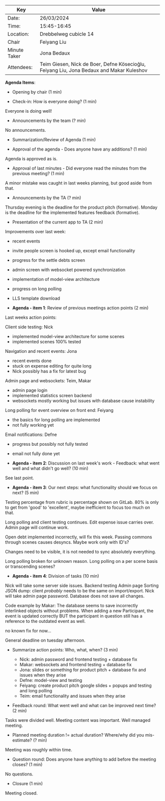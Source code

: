 | Key          | Value                                                                                    |
|--------------|------------------------------------------------------------------------------------------|
| Date:        | 26/03/2024                                                                               |
| Time:        | 15:45-16:45                                                                              |
| Location:    | Drebbelweg cubicle 14                                                                    |
| Chair        | Feiyang Liu                                                                              |
| Minute Taker | Jona Bedaux                                                                             |
| Attendees:   | Teim Giesen, Nick de Boer, Defne Kösecioğlu, Feiyang Liu, Jona Bedaux and Makar Kuleshov |

**Agenda Items**:

- Opening by chair (1 min)

- Check-in: How is everyone doing? (1 min)

Everyone is doing well!

- Announcements by the team (? min)

No announcements.

- Summarization/Review of Agenda (1 min)

- Approval of the agenda - Does anyone have any additions? (1 min)

Agenda is approved as is.

- Approval of last minutes - Did everyone read the minutes from the previous meeting? (1 min)

A minor mistake was caught in last weeks planning, but good aside from that.

- Announcements by the TA (? min)

Thursday evening is the deadline for the product pitch (formative).
Monday is the deadline for the implemented features feedback (formative).

- Presentation of the current app to TA  (2 min)

Improvements over last week:
- recent events
- invite people screen is hooked up, except email functionality
- progress for the settle debts screen
- admin screen with websocket powered synchronization
- implementation of model-view architecture
- progress on long polling
- LLS template download


- **Agenda - item 1**: Review of previous meetings action points (2 min)

Last weeks action points:

Client side testing: Nick
- implemented model-view architecture for some scenes
- implemented scenes 100% tested

Navigation and recent events: Jona
- recent events done
- stuck on expense editing for quite long
- Nick possibly has a fix for latest bug

Admin page and websockets: Teim, Makar
- admin page login
- implemented statistics screen backend
- websockets mostly working but issues with database cause instability

Long polling for event overview on front end: Feiyang
- the basics for long polling are implemented
- not fully working yet

Email notifications: Defne
- progress but possibly not fully tested
- email not fully done yet


- **Agenda - item 2**: Discussion on last week's work - Feedback: what went well and what didn't go well? (10 min)

See last point.

- **Agenda - item 3**: Our next steps: what functionality should we focus on next? (5 min)

Testing percentage from rubric is percentage shown on GitLab.
80% is only to get from 'good' to 'excellent', maybe inefficient to focus too much on that.

Long polling and client testing continues.
Edit expense issue carries over.
Admin page will continue work.

Open debt implemented incorrectly, will fix this week.
Passing commons through scenes causes desyncs. Maybe work only with ID's?

Changes need to be visible, it is not needed to sync absolutely everything.

Long polling broken for unknown reason.
Long polling on a per scene basis or transcending scenes?

- **Agenda - item 4**: Division of tasks (10 min)

Nick will take some server side issues.
Backend testing
Admin page
Sorting
JSON dump: client _probably_ needs to be the same on import/export.
Nick will take admin page password.
Database does not save all changes.

Code example by Makar:
The database seems to save incorrectly interlinked objects without problems.
When adding a new Participant, the event is updated correctly
BUT the participant in question still has a reference to the outdated event as well.

no known fix for now...

General deadline on tuesday afternoon.

- Summarize action points: Who, what, when? (3 min)

	- Nick: admin password and frontend testing + database fix
	- Makar: websockets and frontend testing + database fix
    - Jona: slides or something for product pitch + database fix and issues when they arise 
    - Defne: model-view and testing
    - Feiyang: create product pitch google slides + popups and testing and long polling 
    - Teim: email functionality and issues when they arise

- Feedback round: What went well and what can be improved next time? (2 min)

Tasks were divided well.
Meeting content was important.
Well managed meeting.

- Planned meeting duration != actual duration? Where/why did you mis-estimate? (? min)

Meeting was roughly within time.

- Question round: Does anyone have anything to add before the meeting closes? (1 min)

No questions.

- Closure (1 min)

Meeting closed.